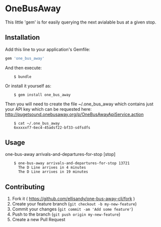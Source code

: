 # OneBusAway

This little 'gem' is for easily querying the next avialable bus at a given stop.

## Installation

Add this line to your application's Gemfile:

```ruby
gem 'one_bus_away'
```

And then execute:
```
    $ bundle
```
Or install it yourself as:
```
    $ gem install one_bus_away
```	
Then you will need to create the file ~/.one_bus_away which contains just your API key which can be requested here: http://pugetsound.onebusaway.org/p/OneBusAwayApiService.action

```
    $ cat ~/.one_bus_away
	6xxxxxf7-6ec4-45adsf22-bf33-sdfsdfs
```	

## Usage


one-bus-away arrivals-and-departures-for-stop [stop]

```
    $ one-bus-away arrivals-and-departures-for-stop 13721
      The D Line arrives in 4 minutes
      The D Line arrives in 19 minutes
```	  

## Contributing

1. Fork it ( https://github.com/ellisandy/one-bus-away-cli/fork )
2. Create your feature branch (`git checkout -b my-new-feature`)
3. Commit your changes (`git commit -am 'Add some feature'`)
4. Push to the branch (`git push origin my-new-feature`)
5. Create a new Pull Request
